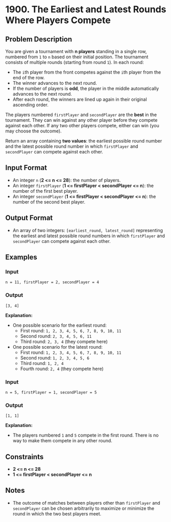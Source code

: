 
# 1900. The Earliest and Latest Rounds Where Players Compete

## Problem Description
You are given a tournament with **n players** standing in a single row, numbered from `1` to `n` based on their initial position. The tournament consists of multiple rounds (starting from round `1`). In each round:
- The `i`th player from the front competes against the `i`th player from the end of the row.
- The winner advances to the next round.
- If the number of players is **odd**, the player in the middle automatically advances to the next round.
- After each round, the winners are lined up again in their original ascending order.

The players numbered `firstPlayer` and `secondPlayer` are the **best** in the tournament. They can win against any other player before they compete against each other. If any two other players compete, either can win (you may choose the outcome).

Return an array containing **two values**: the earliest possible round number and the latest possible round number in which `firstPlayer` and `secondPlayer` can compete against each other.

## Input Format
- An integer `n` (**2 <= n <= 28**): the number of players.
- An integer `firstPlayer` (**1 <= firstPlayer < secondPlayer <= n**): the number of the first best player.
- An integer `secondPlayer` (**1 <= firstPlayer < secondPlayer <= n**): the number of the second best player.

## Output Format
- An array of two integers: `[earliest_round, latest_round]` representing the earliest and latest possible round numbers in which `firstPlayer` and `secondPlayer` can compete against each other.

## Examples

### Input
`n = 11, firstPlayer = 2, secondPlayer = 4`<br/>

### Output
`[3, 4]`<br/>

**Explanation:**
- One possible scenario for the earliest round:
  - First round: `1, 2, 3, 4, 5, 6, 7, 8, 9, 10, 11`
  - Second round: `2, 3, 4, 5, 6, 11`
  - Third round: `2, 3, 4` (they compete here)
- One possible scenario for the latest round:
  - First round: `1, 2, 3, 4, 5, 6, 7, 8, 9, 10, 11`
  - Second round: `1, 2, 3, 4, 5, 6`
  - Third round: `1, 2, 4`
  - Fourth round: `2, 4` (they compete here)

### Input
`n = 5, firstPlayer = 1, secondPlayer = 5`<br/>

### Output
`[1, 1]`<br/>

**Explanation:**
- The players numbered `1` and `5` compete in the first round. There is no way to make them compete in any other round.

## Constraints
- **2 <= n <= 28**
- **1 <= firstPlayer < secondPlayer <= n**

## Notes
- The outcome of matches between players other than `firstPlayer` and `secondPlayer` can be chosen arbitrarily to maximize or minimize the round in which the two best players meet.

